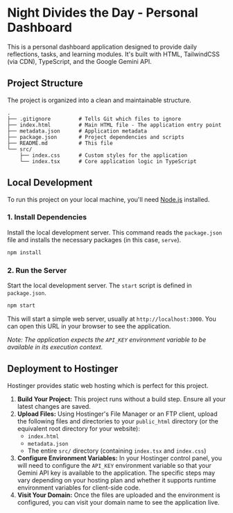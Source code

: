 # Night Divides the Day - Personal Dashboard

This is a personal dashboard application designed to provide daily reflections, tasks, and learning modules. It's built with HTML, TailwindCSS (via CDN), TypeScript, and the Google Gemini API.

## Project Structure

The project is organized into a clean and maintainable structure.

```
.
├── .gitignore         # Tells Git which files to ignore
├── index.html         # Main HTML file - The application entry point
├── metadata.json      # Application metadata
├── package.json       # Project dependencies and scripts
├── README.md          # This file
└── src/
    ├── index.css      # Custom styles for the application
    └── index.tsx      # Core application logic in TypeScript
```

## Local Development

To run this project on your local machine, you'll need [Node.js](https://nodejs.org/) installed.

### 1. Install Dependencies

Install the local development server. This command reads the `package.json` file and installs the necessary packages (in this case, `serve`).

```bash
npm install
```

### 2. Run the Server

Start the local development server. The `start` script is defined in `package.json`.

```bash
npm start
```

This will start a simple web server, usually at `http://localhost:3000`. You can open this URL in your browser to see the application.

*Note: The application expects the `API_KEY` environment variable to be available in its execution context.*

## Deployment to Hostinger

Hostinger provides static web hosting which is perfect for this project.

1.  **Build Your Project:** This project runs without a build step. Ensure all your latest changes are saved.
2.  **Upload Files:** Using Hostinger's File Manager or an FTP client, upload the following files and directories to your `public_html` directory (or the equivalent root directory for your website):
    *   `index.html`
    *   `metadata.json`
    *   The entire `src/` directory (containing `index.tsx` and `index.css`)
3.  **Configure Environment Variables:** In your Hostinger control panel, you will need to configure the `API_KEY` environment variable so that your Gemini API key is available to the application. The specific steps may vary depending on your hosting plan and whether it supports runtime environment variables for client-side code.
4.  **Visit Your Domain:** Once the files are uploaded and the environment is configured, you can visit your domain name to see the application live.